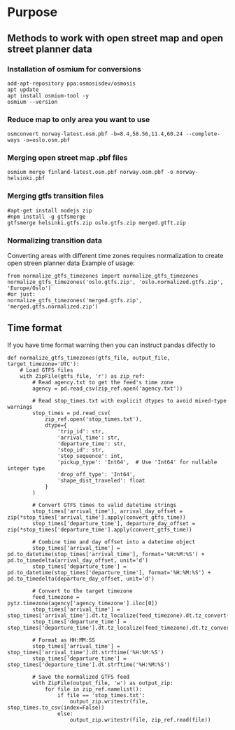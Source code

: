 # Purpose
## Methods to work with open street map and open street planner data

### Installation of osmium for conversions
```
add-apt-repository ppa:osmosisdev/osmosis
apt update
apt install osmium-tool -y
osmium --version
```

### Reduce map to only area you want to use
```
osmconvert norway-latest.osm.pbf -b=8.4,58.56,11.4,60.24 --complete-ways -o=oslo.osm.pbf

```

### Merging open street map .pbf files 
```
osmium merge finland-latest.osm.pbf norway.osm.pbf -o norway-helsinki.pbf
```

### Merging gtfs transition files 
```
#apt-get install nodejs zip
#npm install -g gtfsmerge
gtfsmerge helsinki.gtfs.zip oslo.gtfs.zip merged.gtft.zip
```

### Normalizing transition data
Converting areas with different time zones requires normalization to create open streen planner data
Example of usage:
```
from normalize_gtfs_timezones import normalize_gtfs_timezones
normalize_gtfs_timezones('oslo.gtfs.zip', 'oslo.normalized.gtfs.zip', 'Europe/Oslo')
#or just:
normalize_gtfs_timezones('merged.gtfs.zip', 'merged.gtfs.normalized.zip')
```

## Time format
If you have time format warning then you can instruct pandas difectly to 
```
def normalize_gtfs_timezones(gtfs_file, output_file, target_timezone='UTC'):
    # Load GTFS files
    with ZipFile(gtfs_file, 'r') as zip_ref:
        # Read agency.txt to get the feed's time zone
        agency = pd.read_csv(zip_ref.open('agency.txt'))

        # Read stop_times.txt with explicit dtypes to avoid mixed-type warnings
        stop_times = pd.read_csv(
            zip_ref.open('stop_times.txt'),
            dtype={
                'trip_id': str,
                'arrival_time': str,
                'departure_time': str,
                'stop_id': str,
                'stop_sequence': int,
                'pickup_type': 'Int64',  # Use 'Int64' for nullable integer type
                'drop_off_type': 'Int64',
                'shape_dist_traveled': float
            }
        )

        # Convert GTFS times to valid datetime strings
        stop_times['arrival_time'], arrival_day_offset = zip(*stop_times['arrival_time'].apply(convert_gtfs_time))
        stop_times['departure_time'], departure_day_offset = zip(*stop_times['departure_time'].apply(convert_gtfs_time))

        # Combine time and day offset into a datetime object
        stop_times['arrival_time'] = pd.to_datetime(stop_times['arrival_time'], format='%H:%M:%S') + pd.to_timedelta(arrival_day_offset, unit='d')
        stop_times['departure_time'] = pd.to_datetime(stop_times['departure_time'], format='%H:%M:%S') + pd.to_timedelta(departure_day_offset, unit='d')

        # Convert to the target timezone
        feed_timezone = pytz.timezone(agency['agency_timezone'].iloc[0])
        stop_times['arrival_time'] = stop_times['arrival_time'].dt.tz_localize(feed_timezone).dt.tz_convert(target_timezone)
        stop_times['departure_time'] = stop_times['departure_time'].dt.tz_localize(feed_timezone).dt.tz_convert(target_timezone)

        # Format as HH:MM:SS
        stop_times['arrival_time'] = stop_times['arrival_time'].dt.strftime('%H:%M:%S')
        stop_times['departure_time'] = stop_times['departure_time'].dt.strftime('%H:%M:%S')

        # Save the normalized GTFS feed
        with ZipFile(output_file, 'w') as output_zip:
            for file in zip_ref.namelist():
                if file == 'stop_times.txt':
                    output_zip.writestr(file, stop_times.to_csv(index=False))
                else:
                    output_zip.writestr(file, zip_ref.read(file))
```
